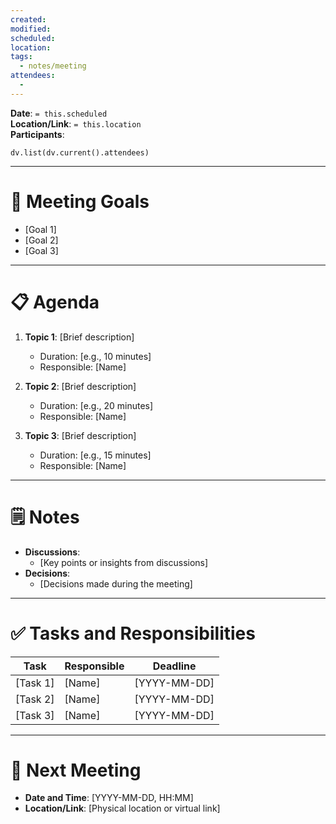 ```yaml
---
created: 
modified:
scheduled:
location:
tags:
  - notes/meeting
attendees:
  -
---
```


**Date**: `= this.scheduled`  
**Location/Link**: `= this.location`  
**Participants**:  
```dataviewjs
dv.list(dv.current().attendees)
```

---

# 🎯 Meeting Goals

- [Goal 1]
- [Goal 2]
- [Goal 3]

---

# 📋 Agenda

1. **Topic 1**: [Brief description]
   - Duration: [e.g., 10 minutes] 
   - Responsible: [Name]

2. **Topic 2**: [Brief description]
   - Duration: [e.g., 20 minutes] 
   - Responsible: [Name]
   
3. **Topic 3**: [Brief description]
   - Duration: [e.g., 15 minutes] 
   - Responsible: [Name]

---

# 🗒 Notes

- **Discussions**:
   - [Key points or insights from discussions]
- **Decisions**:
   - [Decisions made during the meeting]

---

# ✅ Tasks and Responsibilities

|Task|Responsible|Deadline|
|---|---|---|
|[Task 1]|[Name]|[YYYY-MM-DD]|
|[Task 2]|[Name]|[YYYY-MM-DD]|
|[Task 3]|[Name]|[YYYY-MM-DD]|

---

# 📆 Next Meeting

- **Date and Time**: [YYYY-MM-DD, HH:MM]
- **Location/Link**: [Physical location or virtual link]
